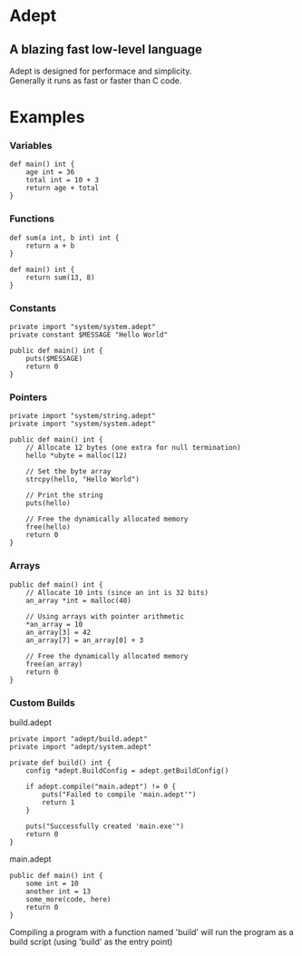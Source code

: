 # Adept
## A blazing fast low-level language
Adept is designed for performace and simplicity.<br/>
Generally it runs as fast or faster than C code.

# Examples

### Variables
```
def main() int {
    age int = 36
    total int = 10 + 3
    return age + total
}
```


### Functions
```
def sum(a int, b int) int {
    return a + b
}

def main() int {
    return sum(13, 8)
}
 ```

### Constants
```
private import "system/system.adept"
private constant $MESSAGE "Hello World"

public def main() int {
    puts($MESSAGE)
    return 0
}
```

### Pointers
```
private import "system/string.adept"
private import "system/system.adept"

public def main() int {
    // Allocate 12 bytes (one extra for null termination)
    hello *ubyte = malloc(12)
    
    // Set the byte array
    strcpy(hello, "Hello World")
    
    // Print the string
    puts(hello)
    
    // Free the dynamically allocated memory
    free(hello)
    return 0
}
```

### Arrays
```
public def main() int {
    // Allocate 10 ints (since an int is 32 bits)
    an_array *int = malloc(40)
    
    // Using arrays with pointer arithmetic
    *an_array = 10
    an_array[3] = 42
    an_array[7] = an_array[0] + 3
    
    // Free the dynamically allocated memory
    free(an_array)
    return 0
}
```

### Custom Builds
build.adept
```
private import "adept/build.adept"
private import "adept/system.adept"

private def build() int {
    config *adept.BuildConfig = adept.getBuildConfig()
    
    if adept.compile("main.adept") != 0 {
    	puts("Failed to compile 'main.adept'")
        return 1
    }
    
    puts("Successfully created 'main.exe'")
    return 0
}
```
main.adept
```
public def main() int {
    some int = 10
    another int = 13
    some_more(code, here)
    return 0
}
```
Compiling a program with a function named 'build' will run the program as a build script (using 'build' as the entry point)<br>
